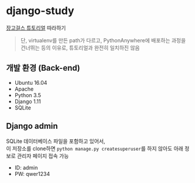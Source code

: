 # django-study
[장고걸스 튜토리얼](https://tutorial.djangogirls.org/ko/) 따라하기
> 단, virtualenv를 만든 path가 다르고, PythonAnywhere에 배포하는 과정을 건너뛰는 등의 이유로, 튜토리얼과 완전히 일치하진 않음

## 개발 환경 (Back-end)
- Ubuntu 16.04
- Apache
- Python 3.5
- Django 1.11
- SQLite

## Django admin
SQLite 데이터베이스 파일을 포함하고 있어서,  
이 저장소를 clone하면 `python manage.py createsuperuser`를 하지 않아도 아래 정보로 관리자 페이지 접속 가능
  - ID: admin
  - PW: qwer1234

